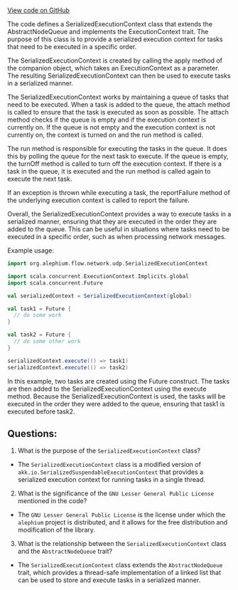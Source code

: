[View code on GitHub](https://github.com/alephium/alephium/flow/src/main/scala/org/alephium/flow/network/udp/SerializedExecutionContext.scala)

The code defines a SerializedExecutionContext class that extends the AbstractNodeQueue and implements the ExecutionContext trait. The purpose of this class is to provide a serialized execution context for tasks that need to be executed in a specific order. 

The SerializedExecutionContext is created by calling the apply method of the companion object, which takes an ExecutionContext as a parameter. The resulting SerializedExecutionContext can then be used to execute tasks in a serialized manner. 

The SerializedExecutionContext works by maintaining a queue of tasks that need to be executed. When a task is added to the queue, the attach method is called to ensure that the task is executed as soon as possible. The attach method checks if the queue is empty and if the execution context is currently on. If the queue is not empty and the execution context is not currently on, the context is turned on and the run method is called. 

The run method is responsible for executing the tasks in the queue. It does this by polling the queue for the next task to execute. If the queue is empty, the turnOff method is called to turn off the execution context. If there is a task in the queue, it is executed and the run method is called again to execute the next task. 

If an exception is thrown while executing a task, the reportFailure method of the underlying execution context is called to report the failure. 

Overall, the SerializedExecutionContext provides a way to execute tasks in a serialized manner, ensuring that they are executed in the order they are added to the queue. This can be useful in situations where tasks need to be executed in a specific order, such as when processing network messages. 

Example usage:

```scala
import org.alephium.flow.network.udp.SerializedExecutionContext

import scala.concurrent.ExecutionContext.Implicits.global
import scala.concurrent.Future

val serializedContext = SerializedExecutionContext(global)

val task1 = Future {
  // do some work
}

val task2 = Future {
  // do some other work
}

serializedContext.execute(() => task1)
serializedContext.execute(() => task2)
``` 

In this example, two tasks are created using the Future construct. The tasks are then added to the SerializedExecutionContext using the execute method. Because the SerializedExecutionContext is used, the tasks will be executed in the order they were added to the queue, ensuring that task1 is executed before task2.
## Questions: 
 1. What is the purpose of the `SerializedExecutionContext` class?
- The `SerializedExecutionContext` class is a modified version of `akk.io.SerializedSuspendableExecutionContext` that provides a serialized execution context for running tasks in a single thread.

2. What is the significance of the `GNU Lesser General Public License` mentioned in the code?
- The `GNU Lesser General Public License` is the license under which the `alephium` project is distributed, and it allows for the free distribution and modification of the library.

3. What is the relationship between the `SerializedExecutionContext` class and the `AbstractNodeQueue` trait?
- The `SerializedExecutionContext` class extends the `AbstractNodeQueue` trait, which provides a thread-safe implementation of a linked list that can be used to store and execute tasks in a serialized manner.